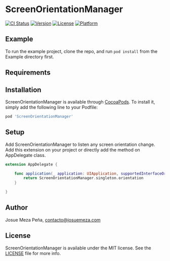 # ScreenOrientationManager

[![CI Status](http://img.shields.io/travis/josuemeza/ScreenOrientationManager.svg?style=flat)](https://travis-ci.org/josuemeza/ScreenOrientationManager)
[![Version](https://img.shields.io/cocoapods/v/ScreenOrientationManager.svg?style=flat)](http://cocoapods.org/pods/ScreenOrientationManager)
[![License](https://img.shields.io/cocoapods/l/ScreenOrientationManager.svg?style=flat)](http://cocoapods.org/pods/ScreenOrientationManager)
[![Platform](https://img.shields.io/cocoapods/p/ScreenOrientationManager.svg?style=flat)](http://cocoapods.org/pods/ScreenOrientationManager)

## Example

To run the example project, clone the repo, and run `pod install` from the Example directory first.

## Requirements

## Installation

ScreenOrientationManager is available through [CocoaPods](http://cocoapods.org). To install
it, simply add the following line to your Podfile:

```ruby
pod 'ScreenOrientationManager'
```

## Setup

Add ScreenOrientationManager to listen any screen orientation change.
Add this extension on your project or directly add the method on AppDelegate class.

```swift
extension AppDelegate {

    func application(_ application: UIApplication, supportedInterfaceOrientationsFor window: UIWindow?) -> UIInterfaceOrientationMask {
        return ScreenOrientationManager.singleton.orientation
    }

}
```

## Author

Josue Meza Peña, contacto@josuemeza.com

## License

ScreenOrientationManager is available under the MIT license. See the [LICENSE](LICENSE) file for more info.
